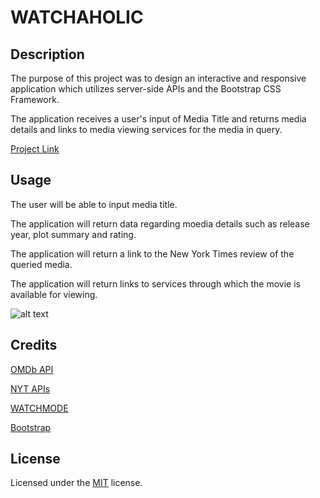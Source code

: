 # WATCHAHOLIC

## Description

The purpose of this project was to design an interactive and responsive application which utilizes server-side APIs and the Bootstrap CSS Framework.

The application receives a user's input of Media Title and returns media details and links to media viewing services for the media in query.

[Project Link](https://jordynnmancini.github.io/Movie-Search-App-Group-17-Project-1/)

## Usage

The user will be able to input media title.

The application will return data regarding moedia details such as release year, plot summary and rating.

The application will return a link to the New York Times review of the queried media.

The application will return links to services through which the movie is available for viewing. 

![alt text](assets/images/screenshot.png)

## Credits

[OMDb API](http://www.omdbapi.com/)

[NYT APIs](https://developer.nytimes.com/)

[WATCHMODE](https://api.watchmode.com/docs/#genres)

[Bootstrap](https://getbootstrap.com/)

## License

Licensed under the [MIT](LICENSE.txt) license.